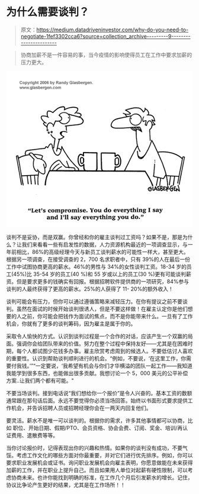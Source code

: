 # 为什么需要谈判？

> 原文：<https://medium.datadriveninvestor.com/why-do-you-need-to-negotiate-1fef3302cca6?source=collection_archive---------9----------------------->

> 协商加薪不是一件容易的事，当今疫情的影响使得员工在工作中要求加薪的压力更大。

![](img/828d79ea2e6683826fd05b1a8e6bfe30.png)

谈判不是妥协，而是双赢。你曾经和你的雇主谈判过工资吗？如果不是，那是为什么？让我们来看看一些有启发性的数据，人力资源机构最近的一项调查显示，与一年前相比，86%的高级经理今天与新员工谈判薪水的可能性一样大，甚至更大。根据另一项调查，在接受调查的 2，700 名求职者中，只有 39%的人在最后一份工作中试图协商更高的薪水。46%的男性与 34%的女性谈判工资。18-34 岁的员工(45%)比 35-54 岁的员工(40 %)和 55 岁或以上的员工(30 %)更有可能谈判薪资。但是要求更多的钱确实有回报。根据招聘软件提供商的一项研究，84%参与谈判的人最终获得了更高的薪水。25%的人获得了 11- 20%的额外收入！

谈判可能会有压力，但你可以通过遵循策略来减轻压力。在你有提议之前不要谈判。虽然在面试的时候开始谈判很诱人，但是不要这样做！在雇主认定你是他们想要的人之前，你可能会把钱作为面试的焦点，而不是你能带来什么。一旦有了工作机会，你就有了更多的谈判筹码，因为雇主是属于你的。

采取令人愉快的方式。认识到谈判过程是一个合作的对话，应该产生一个双赢的局面。强调你会给团队带来的价值。努力在整个过程中保持友好——尤其是在困难时期，每个人都试图少花钱多办事。雇主欣赏考虑周到的候选人。不要低估讨人喜欢的重要性。认识到帮助谈判顺利进行的机会。“例如，不要说，‘在这里工作，你需要付我钱。’”“一定要说，‘我希望有机会与你们才华横溢的团队一起工作——我知道我能学到很多东西，也能做出很多贡献。我想讨论一个 5，000 美元的公平补偿方案..让我们两个都有可能。"

不要当场谈判。接到电话说“我们想给你一个报价”是令人兴奋的。基本工资的数额通常跟在那句话后面。永远不要觉得你必须当场回答。始终以书面形式要求提供工作机会，并告诉招聘人员或招聘经理你会在一两天内回复他们。

要灵活。薪水不是唯一可以谈判的。根据你的需求，许多其他事情都可以协商，比如
职位、开始日期、假期/PTO、会员资格、协会会费、订阅、奖金、培训/再认证费用、遣散费等等。

当你讨论报价时，记得表现出你的兴趣和热情。如果你的谈判没有成功，不要气馁。考虑工作文化的哪些方面对你最重要，并对它们进行优先排序。例如，你可以要求职业发展机会或证书。询问职业发展机会向雇主表明，你愿意做能在未来获得加薪的工作，并在职业上提升自己。而且如果用人单位对起薪有硬性限制，可以考虑协商未来。也许你能找到明确的标准，在工作几个月后引发薪水的增长。记住，协议比争论产生更好的结果，尤其是在工作场所！！